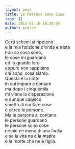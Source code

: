 ```yaml
---
layout: post
title: Le Persone Sono Cose
tags: []
date: 2013-01-16 18:20:00
author: pietro
---
```

Certi schemi si ripetono<br/>e la mia funzione d'onda è triste<br/>non so cosa sono,<br/>le cose mi guardano<br/>ed io guardo loro<br/>eppure non sappiamo<br/>chi sono, cosa siamo.<br/>Questa è la notte<br/>in cui imparo a contare<br/>ma dopo i cinquemila<br/>mi viene la disperazione<br/>e dunque capisco<br/>smetto di contare cose<br/>e cerco le persone.<br/>Ma le persone si contano<br/>le persone guardano<br/>le persone sono cose<br/>né più né meno di una foglia<br/>e se la vita ne è la madre<br/>è la morte che ne è figlia.

